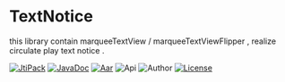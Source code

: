 # TextNotice
this library contain marqueeTextView / marqueeTextViewFlipper , realize circulate play text notice .

[![JtiPack](https://jitpack.io/v/win.zwping/loopNotice.svg)](https://jitpack.io/#win.zwping/loopNotice)
[![JavaDoc](https://img.shields.io/badge/JavaDoc-Reference-orange.svg)](https://jitpack.io/com/github/zwping/LoopNotice/v1.0/javadoc/)
[![Aar](https://img.shields.io/badge/aar-24kb-brightgreen.svg)](https://github.com/zwping/LoopNotice/blob/master/loopnotice-lib-v1.0.aar?raw=true)
![Api](https://img.shields.io/badge/API-16%2B-brightgreen.svg)
![Author](https://img.shields.io/badge/%E4%BD%9C%E8%80%85-%E8%A9%B9%E6%96%87%E5%B9%B3-blue.svg)
[![License](https://camo.githubusercontent.com/fc8e0c80ec74887c0cbc124b5e8cec1009e6f596/68747470733a2f2f696d672e736869656c64732e696f2f62616467652f6c6963656e73652d417061636865253230322e302d626c75652e7376673f7374796c653d666c6174)](http://www.apache.org/licenses/LICENSE-2.0.html)
